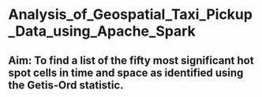 # Analysis_of_Geospatial_Taxi_Pickup_Data_using_Apache_Spark

## **Aim:** To find a list of the fifty most significant hot spot cells in time and space as identified using the Getis-Ord statistic.
